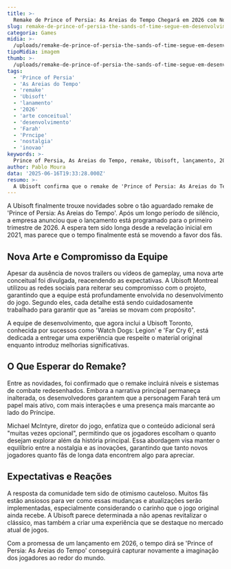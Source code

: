 ```yaml
---
title: >-
  Remake de Prince of Persia: As Areias do Tempo Chegará em 2026 com Novidades Surpreendentes
slug: remake-de-prince-of-persia-the-sands-of-time-segue-em-desenvolvimento-e-ganha-nova-arte
categoria: Games
midia: >-
  /uploads/remake-de-prince-of-persia-the-sands-of-time-segue-em-desenvolvimento-e-ganha-nova-arte-thumb.jpeg
tipoMidia: imagem
thumb: >-
  /uploads/remake-de-prince-of-persia-the-sands-of-time-segue-em-desenvolvimento-e-ganha-nova-arte-thumb.jpeg
tags:
  - 'Prince of Persia'
  - 'As Areias do Tempo'
  - 'remake'
  - 'Ubisoft'
  - 'lanamento'
  - '2026'
  - 'arte conceitual'
  - 'desenvolvimento'
  - 'Farah'
  - 'Prncipe'
  - 'nostalgia'
  - 'inovao'
keywords: >-
  Prince of Persia, As Areias do Tempo, remake, Ubisoft, lançamento, 2026, arte conceitual, desenvolvimento, Farah, Príncipe, nostalgia, inovação
author: Pablo Moura
data: '2025-06-16T19:33:28.000Z'
resumo: >-
  A Ubisoft confirma que o remake de 'Prince of Persia: As Areias do Tempo' será lançado no início de 2026, revelando novas artes conceituais e atualizações intrigantes. A desenvolvedora promete um equilíbrio entre nostalgia e inovação para os fãs da franquia.
---
```


A Ubisoft finalmente trouxe novidades sobre o tão aguardado remake de 'Prince of Persia: As Areias do Tempo'. Após um longo período de silêncio, a empresa anunciou que o lançamento está programado para o primeiro trimestre de 2026. A espera tem sido longa desde a revelação inicial em 2021, mas parece que o tempo finalmente está se movendo a favor dos fãs.

## Nova Arte e Compromisso da Equipe

Apesar da ausência de novos trailers ou vídeos de gameplay, uma nova arte conceitual foi divulgada, reacendendo as expectativas. A Ubisoft Montreal utilizou as redes sociais para reiterar seu compromisso com o projeto, garantindo que a equipe está profundamente envolvida no desenvolvimento do jogo. Segundo eles, cada detalhe está sendo cuidadosamente trabalhado para garantir que as "areias se movam com propósito".

A equipe de desenvolvimento, que agora inclui a Ubisoft Toronto, conhecida por sucessos como 'Watch Dogs: Legion' e 'Far Cry 6', está dedicada a entregar uma experiência que respeite o material original enquanto introduz melhorias significativas.

## O Que Esperar do Remake?

Entre as novidades, foi confirmado que o remake incluirá níveis e sistemas de combate redesenhados. Embora a narrativa principal permaneça inalterada, os desenvolvedores garantem que a personagem Farah terá um papel mais ativo, com mais interações e uma presença mais marcante ao lado do Príncipe.

Michael McIntyre, diretor do jogo, enfatiza que o conteúdo adicional será "muitas vezes opcional", permitindo que os jogadores escolham o quanto desejam explorar além da história principal. Essa abordagem visa manter o equilíbrio entre a nostalgia e as inovações, garantindo que tanto novos jogadores quanto fãs de longa data encontrem algo para apreciar.

## Expectativas e Reações

A resposta da comunidade tem sido de otimismo cauteloso. Muitos fãs estão ansiosos para ver como essas mudanças e atualizações serão implementadas, especialmente considerando o carinho que o jogo original ainda recebe. A Ubisoft parece determinada a não apenas revitalizar o clássico, mas também a criar uma experiência que se destaque no mercado atual de jogos.

Com a promessa de um lançamento em 2026, o tempo dirá se 'Prince of Persia: As Areias do Tempo' conseguirá capturar novamente a imaginação dos jogadores ao redor do mundo.